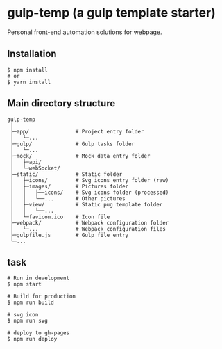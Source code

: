 # gulp-temp (a gulp template starter)

Personal front-end automation solutions for webpage.

## Installation
```shell
$ npm install
# or
$ yarn install
```

## Main directory structure
```text
gulp-temp
 │
 ├─app/               # Project entry folder
 │   └─...
 ├─gulp/              # Gulp tasks folder
 │   └─...
 ├─mock/              # Mock data entry folder
 │   ├─api/
 │   └─webSocket/
 ├─static/            # Static folder
 │   ├─icons/         # Svg icons entry folder (raw)
 │   ├─images/        # Pictures folder
 │   │   ├──icons/    # Svg icons folder (processed)
 │   │   └──...       # Other pictures
 │   ├─view/          # Static pug template folder
 │   │   └──... 
 │   └─favicon.ico    # Icon file
 ├─webpack/           # Webpack configuration folder
 │   └─...            # Webpack configuration files
 ├─gulpfile.js        # Gulp file entry
 └─...
```

## task
```shell
# Run in development
$ npm start

# Build for production
$ npm run build

# svg icon
$ npm run svg

# deploy to gh-pages
$ npm run deploy
```




